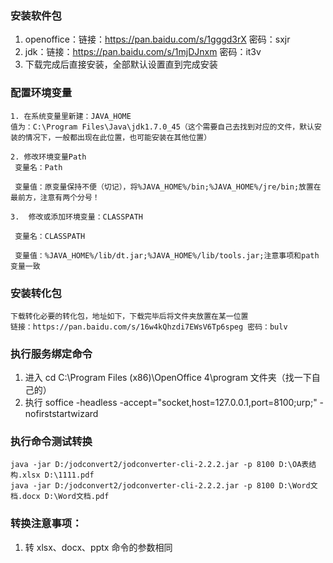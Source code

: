 ### 安装软件包
1. openoffice：链接：https://pan.baidu.com/s/1gggd3rX 密码：sxjr
2. jdk：链接：https://pan.baidu.com/s/1mjDJnxm 密码：it3v
3. 下载完成后直接安装，全部默认设置直到完成安装
### 配置环境变量
```
1. 在系统变量里新建：JAVA_HOME
值为：C:\Program Files\Java\jdk1.7.0_45（这个需要自己去找到对应的文件，默认安装的情况下，一般都出现在此位置，也可能安装在其他位置）

2. 修改环境变量Path
 变量名：Path

 变量值：原变量保持不便（切记），将%JAVA_HOME%/bin;%JAVA_HOME%/jre/bin;放置在最前方，注意有两个分号！

3.  修改或添加环境变量：CLASSPATH

 变量名：CLASSPATH

 变量值：%JAVA_HOME%/lib/dt.jar;%JAVA_HOME%/lib/tools.jar;注意事项和path变量一致
```
### 安装转化包
```
下载转化必要的转化包，地址如下，下载完毕后将文件夹放置在某一位置
链接：https://pan.baidu.com/s/16w4kQhzdi7EWsV6Tp6speg 密码：bulv
```
### 执行服务绑定命令
1. 进入 cd C:\Program Files (x86)\OpenOffice 4\program 文件夹（找一下自己的）
2. 执行 soffice -headless -accept="socket,host=127.0.0.1,port=8100;urp;" -nofirststartwizard

### 执行命令测试转换
```
java -jar D:/jodconvert2/jodconverter-cli-2.2.2.jar -p 8100 D:\OA表结构.xlsx D:\1111.pdf
java -jar D:/jodconvert2/jodconverter-cli-2.2.2.jar -p 8100 D:\Word文档.docx D:\Word文档.pdf
```

### 转换注意事项：
1. 转 xlsx、docx、pptx 命令的参数相同

